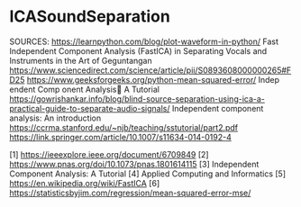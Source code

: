 # ICASoundSeparation

SOURCES:
https://learnpython.com/blog/plot-waveform-in-python/
Fast Independent Component Analysis (FastICA) in Separating Vocals and Instruments in the Art of Geguntangan
https://www.sciencedirect.com/science/article/pii/S0893608000000265#FD25
https://www.geeksforgeeks.org/python-mean-squared-error/
Indep endent Comp onent Analysis􏰀 A Tutorial
https://gowrishankar.info/blog/blind-source-separation-using-ica-a-practical-guide-to-separate-audio-signals/
Independent component analysis: An introduction
https://ccrma.stanford.edu/~njb/teaching/sstutorial/part2.pdf
https://link.springer.com/article/10.1007/s11634-014-0192-4


[1] https://ieeexplore.ieee.org/document/6709849
[2] https://www.pnas.org/doi/10.1073/pnas.1801614115
[3] Independent Component Analysis: A Tutorial
[4] Applied Computing and Informatics
[5] https://en.wikipedia.org/wiki/FastICA
[6] https://statisticsbyjim.com/regression/mean-squared-error-mse/


